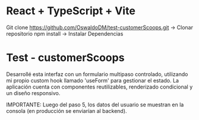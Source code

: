 # React + TypeScript + Vite

Git clone https://github.com/OswaldoDM/test-customerScoops.git -> Clonar repositorio
npm install -> Instalar Dependencias

# Test - customerScoops

Desarrollé esta interfaz con un formulario multipaso controlado, utilizando mi propio custom hook llamado 'useForm' para gestionar el estado. La aplicación cuenta con componentes reutilizables, renderizado condicional y un diseño responsivo. 

IMPORTANTE: Luego del paso 5, los datos del usuario se muestran en la consola (en producción se enviarían al backend).

